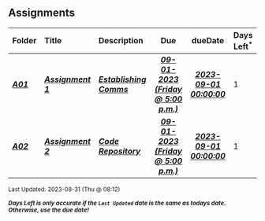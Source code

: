 ## Assignments

| Folder | Title | Description | Due | dueDate | Days Left<sup>*</sup> |
|:------|:------|:------|:-----:|:-----:|-----|
| ***<a href="https://github.com/rugbyprof/4143-PLC/tree/master/Assignments/A01">A01</a>*** | ***<a href="https://github.com/rugbyprof/4143-PLC/tree/master/Assignments/A01"> Assignment 1 </a>*** | ***<a href="https://github.com/rugbyprof/4143-PLC/tree/master/Assignments/A01"> Establishing Comms</a>*** | ***<a href="https://github.com/rugbyprof/4143-PLC/tree/master/Assignments/A01"> 09-01-2023 (Friday @ 5:00 p.m.)</a>*** | ***<a href="https://github.com/rugbyprof/4143-PLC/tree/master/Assignments/A01">2023-09-01 00:00:00</a>*** | 1 |
| ***<a href="https://github.com/rugbyprof/4143-PLC/tree/master/Assignments/A02">A02</a>*** | ***<a href="https://github.com/rugbyprof/4143-PLC/tree/master/Assignments/A02"> Assignment 2 </a>*** | ***<a href="https://github.com/rugbyprof/4143-PLC/tree/master/Assignments/A02"> Code Repository</a>*** | ***<a href="https://github.com/rugbyprof/4143-PLC/tree/master/Assignments/A02"> 09-01-2023 (Friday @ 5:00 p.m.)</a>*** | ***<a href="https://github.com/rugbyprof/4143-PLC/tree/master/Assignments/A02">2023-09-01 00:00:00</a>*** | 1 |

<sup>Last Updated: 2023-08-31 (Thu @ 08:12)</sup> 

<sup>***Days Left is only accurate if the `Last Updated` date is the same as todays date. Otherwise, use the due date!***</sup> 
